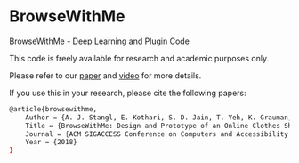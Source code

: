 # BrowseWithMe
BrowseWithMe - Deep Learning and Plugin Code

This code is freely available for research and academic purposes only.

Please refer to our [paper](https://www.ischool.utexas.edu/~dannag/publications/2018_BrowseWithMe.pdf) and [video](https://www.youtube.com/watch?v=lUH5sWDSGuw&feature=youtu.be) for more details.

If you use this in your research, please cite the following papers:

```sh
@article{browsewithme,
	Author = {A. J. Stangl, E. Kothari, S. D. Jain, T. Yeh, K. Grauman, and D. Gurari},
	Title = {BrowseWithMe: Design and Prototype of an Online Clothes Shopping Assistant for People with Visual Impairments},
	Journal = {ACM SIGACCESS Conference on Computers and Accessibility (ASSETS)},
	Year = {2018}
}
```

